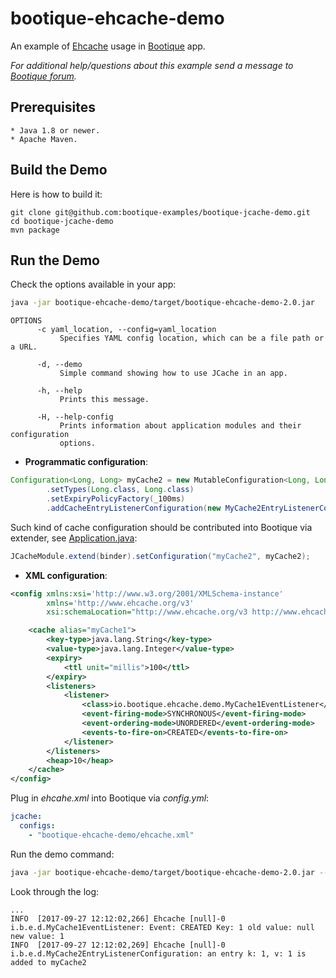 # bootique-ehcache-demo

An example of [Ehcache](http://www.ehcache.org) usage in [Bootique](http://bootique.io) app.
    
*For additional help/questions about this example send a message to
[Bootique forum](https://groups.google.com/forum/#!forum/bootique-user).*
   
## Prerequisites
      
    * Java 1.8 or newer.
    * Apache Maven.
      
## Build the Demo
      
Here is how to build it:
        
    git clone git@github.com:bootique-examples/bootique-jcache-demo.git
    cd bootique-jcache-demo
    mvn package 
      
## Run the Demo

Check the options available in your app:
```bash
java -jar bootique-ehcache-demo/target/bootique-ehcache-demo-2.0.jar
```

```
OPTIONS
      -c yaml_location, --config=yaml_location
           Specifies YAML config location, which can be a file path or a URL.

      -d, --demo
           Simple command showing how to use JCache in an app.

      -h, --help
           Prints this message.

      -H, --help-config
           Prints information about application modules and their configuration
           options.
```

* **Programmatic configuration**:
```java
Configuration<Long, Long> myCache2 = new MutableConfiguration<Long, Long>()
        .setTypes(Long.class, Long.class)
        .setExpiryPolicyFactory(_100ms)
        .addCacheEntryListenerConfiguration(new MyCache2EntryListenerConfiguration());
```
Such kind of cache configuration should be contributed into Bootique via extender, see 
[Application.java](https://github.com/bootique-examples/bootique-jcache-demo/blob/master/bootique-ehcache-demo/src/main/java/Application.java):
```java
JCacheModule.extend(binder).setConfiguration("myCache2", myCache2);
```
* **XML configuration**:
```xml
<config xmlns:xsi='http://www.w3.org/2001/XMLSchema-instance'
        xmlns='http://www.ehcache.org/v3'
        xsi:schemaLocation="http://www.ehcache.org/v3 http://www.ehcache.org/schema/ehcache-core-3.0.xsd">

    <cache alias="myCache1">
        <key-type>java.lang.String</key-type>
        <value-type>java.lang.Integer</value-type>
        <expiry>
            <ttl unit="millis">100</ttl>
        </expiry>
        <listeners>
            <listener>
                <class>io.bootique.ehcache.demo.MyCache1EventListener</class>
                <event-firing-mode>SYNCHRONOUS</event-firing-mode>
                <event-ordering-mode>UNORDERED</event-ordering-mode>
                <events-to-fire-on>CREATED</events-to-fire-on>
            </listener>
        </listeners>
        <heap>10</heap>
    </cache>
</config>
```
Plug in *ehcahe.xml* into Bootique via *config.yml*: 
```yaml
jcache:
  configs:
    - "bootique-ehcache-demo/ehcache.xml"
```
Run the demo command:
```bash
java -jar bootique-ehcache-demo/target/bootique-ehcache-demo-2.0.jar --config=bootique-ehcache-demo/config.yml --demo
```
Look through the log:
```
...
INFO  [2017-09-27 12:12:02,266] Ehcache [null]-0 i.b.e.d.MyCache1EventListener: Event: CREATED Key: 1 old value: null new value: 1
INFO  [2017-09-27 12:12:02,269] Ehcache [null]-0 i.b.e.d.MyCache2EntryListenerConfiguration: an entry k: 1, v: 1 is added to myCache2
```

